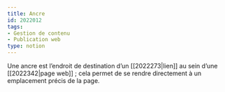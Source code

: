 ```yaml
---
title: Ancre
id: 2022012
tags:
- Gestion de contenu
- Publication web
type: notion
---
```


Une ancre est l’endroit de destination d’un [[2022273|lien]] au sein d’une [[2022342|page web]] ; cela permet de se rendre directement à un emplacement précis de la page. 

